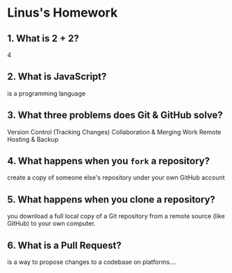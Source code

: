 # Linus's Homework

## 1. What is 2 + 2?

4

## 2. What is JavaScript?

is a programming language

## 3. What three problems does Git & GitHub solve?

Version Control (Tracking Changes) 
Collaboration & Merging Work
Remote Hosting & Backup

## 4. What happens when you `fork` a repository?

create a copy of someone else's repository under your own GitHub account

## 5. What happens when you clone a repository?

you download a full local copy of a Git repository from a remote source (like GitHub) to your own computer.

## 6. What is a Pull Request?

is a way to propose changes to a codebase on platforms....

